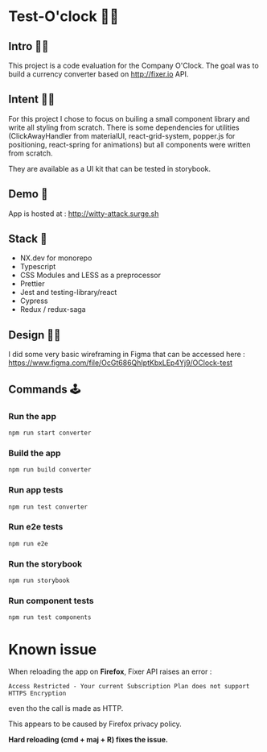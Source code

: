 # Test-O'clock 👨‍🎓

## Intro 🙋‍♂️

This project is a code evaluation for the Company O'Clock.
The goal was to build a currency converter based on http://fixer.io API.

## Intent 👨‍🔧

For this project I chose to focus on builing a small component library and write all styling from scratch.
There is some dependencies for utilities (ClickAwayHandler from materialUI, react-grid-system, popper.js for positioning, react-spring for animations) but all components were written from scratch.

They are available as a UI kit that can be tested in storybook.

## Demo 🚀

App is hosted at : http://witty-attack.surge.sh

## Stack 🧰

- NX.dev for monorepo
- Typescript
- CSS Modules and LESS as a preprocessor
- Prettier
- Jest and testing-library/react
- Cypress
- Redux / redux-saga

## Design 👨‍🎨

I did some very basic wireframing in Figma that can be accessed here : https://www.figma.com/file/OcGt686QhIptKbxLEp4Yj9/OClock-test

## Commands 🕹

### Run the app

`npm run start converter`

### Build the app

`npm run build converter`

### Run app tests

`npm run test converter`

### Run e2e tests

`npm run e2e`

### Run the storybook

`npm run storybook`

### Run component tests

`npm run test components`

# Known issue

When reloading the app on **Firefox**, Fixer API raises an error :

```
Access Restricted - Your current Subscription Plan does not support HTTPS Encryption
```

even tho the call is made as HTTP.

This appears to be caused by Firefox privacy policy.

**Hard reloading (cmd + maj + R) fixes the issue.**
